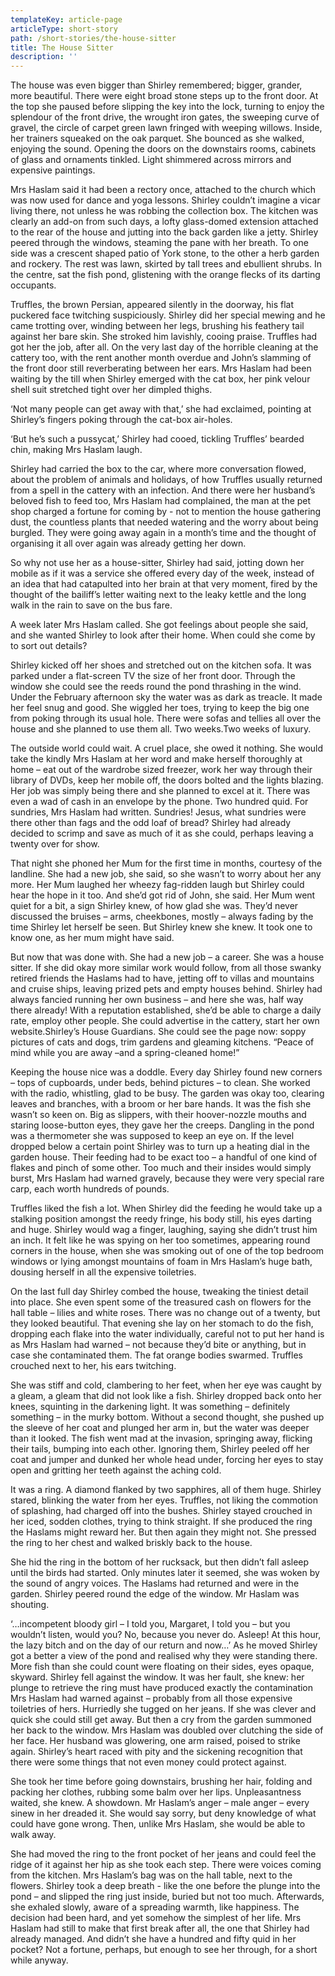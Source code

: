```yaml
---
templateKey: article-page
articleType: short-story
path: /short-stories/the-house-sitter
title: The House Sitter
description: ''
---
```


The house was even bigger than Shirley remembered; bigger, grander, more beautiful. There were eight broad stone steps up to the front door. At the top she paused before slipping the key into the lock, turning to enjoy the splendour of the front drive, the wrought iron gates, the sweeping curve of gravel, the circle of carpet green lawn fringed with weeping willows. Inside, her trainers squeaked on the oak parquet. She bounced as she walked, enjoying the sound. Opening the doors on the downstairs rooms, cabinets of glass and ornaments tinkled. Light shimmered across mirrors and expensive paintings.

Mrs Haslam said it had been a rectory once, attached to the church which was now used for dance and yoga lessons. Shirley couldn’t imagine a vicar living there, not unless he was robbing the collection box. The kitchen was clearly an add-on from such days, a lofty glass-domed extension attached to the rear of the house and jutting into the back garden like a jetty. Shirley peered through the windows, steaming the pane with her breath. To one side was a crescent shaped patio of York stone, to the other a herb garden and rockery. The rest was lawn, skirted by tall trees and ebullient shrubs. In the centre, sat the fish pond, glistening with the orange flecks of its darting occupants.

Truffles, the brown Persian, appeared silently in the doorway, his flat puckered face twitching suspiciously. Shirley did her special mewing and he came trotting over, winding between her legs, brushing his feathery tail against her bare skin. She stroked him lavishly, cooing praise. Truffles had got her the job, after all. On the very last day of the horrible cleaning at the cattery too, with the rent another month overdue and John’s slamming of the front door still reverberating between her ears. Mrs Haslam had been waiting by the till when Shirley emerged with the cat box, her pink velour shell suit stretched tight over her dimpled thighs.

‘Not many people can get away with that,’ she had exclaimed, pointing at Shirley’s fingers poking through the cat-box air-holes.

‘But he’s such a pussycat,’ Shirley had cooed, tickling Truffles’ bearded chin, making Mrs Haslam laugh.

Shirley had carried the box to the car, where more conversation flowed, about the problem of animals and holidays, of how Truffles usually returned from a spell in the cattery with an infection. And there were her husband’s beloved fish to feed too, Mrs Haslam had complained, the man at the pet shop charged a fortune for coming by - not to mention the house gathering dust, the countless plants that needed watering and the worry about being burgled. They were going away again in a month’s time and the thought of organising it all over again was already getting her down.

So why not use her as a house-sitter, Shirley had said, jotting down her mobile as if it was a service she offered every day of the week, instead of an idea that had catapulted into her brain at that very moment, fired by the thought of the bailiff’s letter waiting next to the leaky kettle and the long walk in the rain to save on the bus fare.

A week later Mrs Haslam called. She got feelings about people she said, and she wanted Shirley to look after their home. When could she come by to sort out details?

Shirley kicked off her shoes and stretched out on the kitchen sofa. It was parked under a flat-screen TV the size of her front door. Through the window she could see the reeds round the pond thrashing in the wind. Under the February afternoon sky the water was as dark as treacle. It made her feel snug and good. She wiggled her toes, trying to keep the big one from poking through its usual hole. There were sofas and tellies all over the house and she planned to use them all. Two weeks.Two weeks of luxury.

The outside world could wait. A cruel place, she owed it nothing. She would take the kindly Mrs Haslam at her word and make herself thoroughly at home – eat out of the wardrobe sized freezer, work her way through their library of DVDs, keep her mobile off, the doors bolted and the lights blazing. Her job was simply being there and she planned to excel at it. There was even a wad of cash in an envelope by the phone. Two hundred quid. For sundries, Mrs Haslam had written. Sundries! Jesus, what sundries were there other than fags and the odd loaf of bread? Shirley had already decided to scrimp and save as much of it as she could, perhaps leaving a twenty over for show.

That night she phoned her Mum for the first time in months, courtesy of the landline. She had a new job, she said, so she wasn’t to worry about her any more. Her Mum laughed her wheezy fag-ridden laugh but Shirley could hear the hope in it too. And she’d got rid of John, she said. Her Mum went quiet for a bit, a sign Shirley knew, of how glad she was. They’d never discussed the bruises – arms, cheekbones, mostly – always fading by the time Shirley let herself be seen. But Shirley knew she knew. It took one to know one, as her mum might have said.

But now that was done with. She had a new job – a career. She was a house sitter. If she did okay more similar work would follow, from all those swanky retired friends the Haslams had to have, jetting off to villas and mountains and cruise ships, leaving prized pets and empty houses behind. Shirley had always fancied running her own business – and here she was, half way there already! With a reputation established, she’d be able to charge a daily rate, employ other people. She could advertise in the cattery, start her own website.Shirley’s House Guardians. She could see the page now: soppy pictures of cats and dogs, trim gardens and gleaming kitchens. “Peace of mind while you are away –and a spring-cleaned home!”

Keeping the house nice was a doddle. Every day Shirley found new corners – tops of cupboards, under beds, behind pictures – to clean. She worked with the radio, whistling, glad to be busy. The garden was okay too, clearing leaves and branches, with a broom or her bare hands. It was the fish she wasn’t so keen on. Big as slippers, with their hoover-nozzle mouths and staring loose-button eyes, they gave her the creeps. Dangling in the pond was a thermometer she was supposed to keep an eye on. If the level dropped below a certain point Shirley was to turn up a heating dial in the garden house. Their feeding had to be exact too – a handful of one kind of flakes and pinch of some other. Too much and their insides would simply burst, Mrs Haslam had warned gravely, because they were very special rare carp, each worth hundreds of pounds.

Truffles liked the fish a lot. When Shirley did the feeding he would take up a stalking position amongst the reedy fringe, his body still, his eyes darting and huge. Shirley would wag a finger, laughing, saying she didn’t trust him an inch. It felt like he was spying on her too sometimes, appearing round corners in the house, when she was smoking out of one of the top bedroom windows or lying amongst mountains of foam in Mrs Haslam’s huge bath, dousing herself in all the expensive toiletries.

On the last full day Shirley combed the house, tweaking the tiniest detail into place. She even spent some of the treasured cash on flowers for the hall table – lilies and white roses. There was no change out of a twenty, but they looked beautiful. That evening she lay on her stomach to do the fish, dropping each flake into the water individually, careful not to put her hand is as Mrs Haslam had warned – not because they’d bite or anything, but in case she contaminated them. The fat orange bodies swarmed. Truffles crouched next to her, his ears twitching.

She was stiff and cold, clambering to her feet, when her eye was caught by a gleam, a gleam that did not look like a fish. Shirley dropped back onto her knees, squinting in the darkening light. It was something – definitely something – in the murky bottom. Without a second thought, she pushed up the sleeve of her coat and plunged her arm in, but the water was deeper than it looked. The fish went mad at the invasion, springing away, flicking their tails, bumping into each other. Ignoring them, Shirley peeled off her coat and jumper and dunked her whole head under, forcing her eyes to stay open and gritting her teeth against the aching cold.

It was a ring. A diamond flanked by two sapphires, all of them huge. Shirley stared, blinking the water from her eyes. Truffles, not liking the commotion of splashing, had charged off into the bushes. Shirley stayed crouched in her iced, sodden clothes, trying to think straight. If she produced the ring the Haslams might reward her. But then again they might not. She pressed the ring to her chest and walked briskly back to the house.

She hid the ring in the bottom of her rucksack, but then didn’t fall asleep until the birds had started. Only minutes later it seemed, she was woken by the sound of angry voices. The Haslams had returned and were in the garden. Shirley peered round the edge of the window. Mr Haslam was shouting.

‘…incompetent bloody girl – I told you, Margaret, I told you – but you wouldn’t listen, would you? No, because you never do. Asleep! At this hour, the lazy bitch and on the day of our return and now…’ As he moved Shirley got a better a view of the pond and realised why they were standing there. More fish than she could count were floating on their sides, eyes opaque, skyward. Shirley fell against the window. It was her fault, she knew: her plunge to retrieve the ring must have produced exactly the contamination Mrs Haslam had warned against – probably from all those expensive toiletries of hers. Hurriedly she tugged on her jeans. If she was clever and quick she could still get away. But then a cry from the garden summoned her back to the window. Mrs Haslam was doubled over clutching the side of her face. Her husband was glowering, one arm raised, poised to strike again. Shirley’s heart raced with pity and the sickening recognition that there were some things that not even money could protect against.

She took her time before going downstairs, brushing her hair, folding and packing her clothes, rubbing some balm over her lips. Unpleasantness waited, she knew. A showdown. Mr Haslam’s anger – male anger – every sinew in her dreaded it. She would say sorry, but deny knowledge of what could have gone wrong. Then, unlike Mrs Haslam, she would be able to walk away.

She had moved the ring to the front pocket of her jeans and could feel the ridge of it against her hip as she took each step. There were voices coming from the kitchen. Mrs Haslam’s bag was on the hall table, next to the flowers. Shirley took a deep breath - like the one before the plunge into the pond – and slipped the ring just inside, buried but not too much. Afterwards, she exhaled slowly, aware of a spreading warmth, like happiness. The decision had been hard, and yet somehow the simplest of her life. Mrs Haslam had still to make that first break after all, the one that Shirley had already managed. And didn’t she have a hundred and fifty quid in her pocket? Not a fortune, perhaps, but enough to see her through, for a short while anyway.
